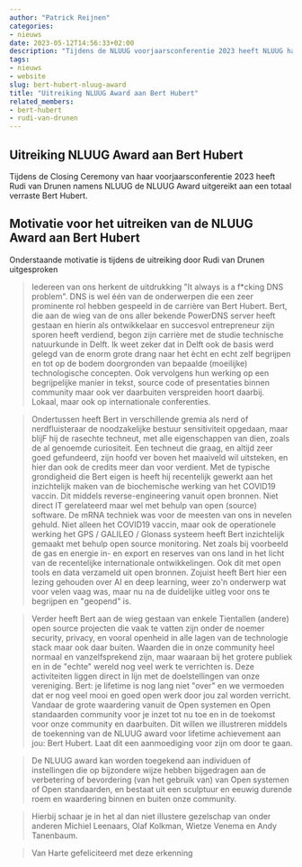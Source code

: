 ```yaml
---
author: "Patrick Reijnen"
categories:
- nieuws
date: 2023-05-12T14:56:33+02:00
description: "Tijdens de NLUUG voorjaarsconferentie 2023 heeft NLUUG haar Award uitgereikt aan Bert Hubert"
tags:
- nieuws
- website
slug: bert-hubert-nluug-award
title: "Uitreiking NLUUG Award aan Bert Hubert"
related_members:
- bert-hubert
- rudi-van-drunen
---
```


## Uitreiking NLUUG Award aan Bert Hubert

Tijdens de Closing Ceremony van haar voorjaarsconferentie 2023 heeft Rudi van Drunen namens NLUUG de NLUUG Award uitgereikt aan een totaal verraste Bert Hubert.

## Motivatie voor het uitreiken van de NLUUG Award aan Bert Hubert

Onderstaande motivatie is tijdens de uitreiking door Rudi van Drunen uitgesproken


> Iedereen van ons herkent de uitdrukking "It always is a f*cking DNS problem". DNS is wel één van de
onderwerpen die een zeer prominente rol hebben gespeeld in de carrière van Bert Hubert. Bert, die
aan de wieg van de ons aller bekende PowerDNS server heeft gestaan en hierin als ontwikkelaar en
succesvol entrepreneur zijn sporen heeft verdiend, begon zijn carrière met de studie technische
natuurkunde in Delft. Ik weet zeker dat in Delft ook de basis werd gelegd van de enorm grote drang
naar het ècht en echt zelf begrijpen en tot op de bodem doorgronden van bepaalde (moeilijke)
technologische concepten. Ook vervolgens hun werking op een begrijpelijke manier in tekst, source
code of presentaties binnen community maar ook ver daarbuiten verspreiden hoort daarbij. Lokaal,
maar ook op internationale conferenties.

> Ondertussen heeft Bert in verschillende gremia als nerd of nerdfluisteraar de noodzakelijke bestuur
sensitiviteit opgedaan, maar blijF hij de rasechte techneut, met alle eigenschappen van dien, zoals
de al genoemde curiositeit. Een techneut die graag, en altijd zeer goed gefundeerd, zijn hoofd ver
boven het maaiveld wil uitsteken, en hier dan ook de credits meer dan voor verdient.
Met de typische grondigheid die Bert eigen is heeft hij recentelijk gewerkt aan het inzichtelijk maken
van de biochemische werking van het COVID19 vaccin. Dit middels reverse-engineering vanuit open
bronnen. Niet direct IT gerelateerd maar wel met behulp van open (source) software. De mRNA
techniek was voor de meesten van ons in nevelen gehuld. Niet alleen het COVID19 vaccin, maar ook
de operationele werking het GPS / GALILEO / Glonass systeem heeft Bert inzichtelijk gemaakt met
behulp open source monitoring. Net zoals bij voorbeeld de gas en energie in- en export en reserves
van ons land in het licht van de recentelijke internationale ontwikkelingen. Ook dit met open tools en
data verzameld uit open bronnen. Zojuist heeft Bert hier een lezing gehouden over AI en deep
learning, weer zo'n onderwerp wat voor velen vaag was, maar nu na de duidelijke uitleg voor ons te
begrijpen en "geopend" is.

> Verder heeft Bert aan de wieg gestaan van enkele Tientallen (andere) open source projecten die vaak
te vatten zijn onder de noemer security, privacy, en vooral openheid in alle lagen van de technologie
stack maar ook daar buiten. Waarden die in onze community heel normaal en vanzelfsprekend zijn,
maar waaraan bij het grotere publiek en in de "echte" wereld nog veel werk te verrichten is. Deze
activiteiten liggen direct in lijn met de doelstellingen van onze vereniging.
Bert: je lifetime is nog lang niet "over" en we vermoeden dat er nog veel mooi en goed open werk
door jou zal worden verricht. Vandaar de grote waardering vanuit de Open systemen en Open
standaarden community voor je inzet tot nu toe en in de toekomst voor onze community en
daarbuiten. Dit willen we illustreren middels de toekenning van de NLUUG award voor lifetime
achievement aan jou: Bert Hubert. Laat dit een aanmoediging voor zijn om door te gaan.

> De NLUUG award kan worden toegekend aan individuen of instellingen die op bijzondere wijze
hebben bijgedragen aan de verbetering of bevordering (van het gebruik van) van Open systemen of
Open standaarden, en bestaat uit een sculptuur en eeuwig durende roem en waardering binnen en
buiten onze community.

> Hierbij schaar je in het al dan niet illustere gezelschap van onder anderen Michiel Leenaars, Olaf
Kolkman, Wietze Venema en Andy Tanenbaum.

> Van Harte gefeliciteerd met deze erkenning